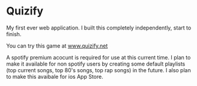 # Quizify

My first ever web application. I built this completely independently, start to finish. 

You can try this game at www.quizify.net


A spotify premium acocunt is required for use at this current time.
I plan to make it available for non spotify users by creating some default playlists (top current songs, top 80's songs, top rap songs) in the future. I also plan to make this avaibale for ios App Store.



